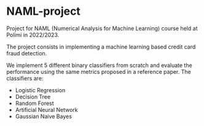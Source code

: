 # NAML-project
Project for NAML (Numerical Analysis for Machine Learning) course held at Polimi in 2022/2023.

The project consists in implementing a machine learning based credit card fraud detection.

We implement 5 different binary classifiers from scratch and evaluate the performance using the same metrics proposed in a reference paper.
The classifiers are:
- Logistic Regression
- Decision Tree
- Random Forest
- Artificial Neural Network
- Gaussian Naive Bayes

